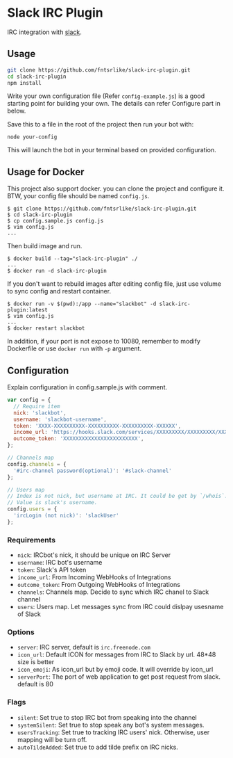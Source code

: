 # Slack IRC Plugin

IRC integration with [slack](http://slack.com).

## Usage

```bash
git clone https://github.com/fntsrlike/slack-irc-plugin.git
cd slack-irc-plugin
npm install
```

Write your own configuration file (Refer `config-example.js`) is a good starting point for building your own. The details can refer Configure part in below.

Save this to a file in the root of the project then run your bot with:

    node your-config

This will launch the bot in your terminal based on provided configuration.

## Usage for Docker

This project also support docker. you can clone the project and configure it. BTW, your config file should be named `config.js`.
```shell
$ git clone https://github.com/fntsrlike/slack-irc-plugin.git
$ cd slack-irc-plugin
$ cp config.sample.js config.js
$ vim config.js
...
```

Then build image and run.
```shell
$ docker build --tag="slack-irc-plugin" ./
...
$ docker run -d slack-irc-plugin
```

If you don't want to rebuild images after editing config file, just use volume to sync config and restart container.
```shell
$ docker run -v $(pwd):/app --name="slackbot" -d slack-irc-plugin:latest
$ vim config.js
...
$ docker restart slackbot
```

In addition, if your port is not expose to 10080, remember to modify Dockerfile or use `docker run` with `-p` argument.

## Configuration
Explain configuration in config.sample.js with comment.
```javascript
var config = {
  // Require item
  nick: 'slackbot',
  username: 'slackbot-username',
  token: 'XXXX-XXXXXXXXXX-XXXXXXXXXX-XXXXXXXXXX-XXXXXX',
  income_url: 'https://hooks.slack.com/services/XXXXXXXXX/XXXXXXXXX/XXXXXXXXXXXXXXXXXXXXXXXX',
  outcome_token: 'XXXXXXXXXXXXXXXXXXXXXXXX',
};

// Channels map
config.channels = {
  '#irc-channel password(optional)': '#slack-channel'
};

// Users map
// Index is not nick, but username at IRC. It could be get by `/whois`.
// Value is slack's username.
config.users = {
  'ircLogin (not nick)': 'slackUser'
};
```

### Requirements
- `nick`: IRCbot's nick, it should be unique on IRC Server
- `username`: IRC bot's username
- `token`: Slack's API token
- `income_url`: From Incoming WebHooks  of Integrations
- `outcome_token`: From Outgoing WebHooks of Integrations
- `channels`: Channels map. Decide to sync which IRC chanel to Slack channel
- `users`: Users map. Let messages sync from IRC could dislpay usesname of Slack

### Options
- `server`: IRC server, default is `irc.freenode.com`
- `icon_url`: Default ICON for messages from IRC to Slack by url. 48*48 size is better
- `icon_emoji`: As icon_url but by emoji code. It will override by icon_url
- `serverPort`: The port of web application to get post request from slack. default is 80

### Flags
- `silent`: Set true to stop IRC bot from speaking into the channel
- `systemSilent`: Set true to stop speak any bot's system messages.
- `usersTracking`: Set true to tracking IRC users' nick. Otherwise, user mapping will be turn off.
- `autoTildeAdded`: Set true to add tilde prefix on IRC nicks.
